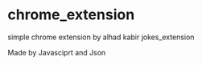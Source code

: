 # chrome_extension
simple chrome extension by alhad kabir
jokes_extension

Made by Javasciprt and Json
